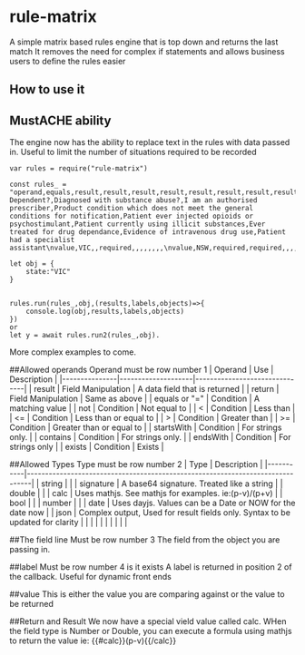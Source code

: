 # rule-matrix
A simple matrix based rules engine that is top down and returns the last match
It removes the need for complex if statements and allows business users to define the rules easier
## How to use it

## MustACHE ability
The engine now has the ability to replace text in the rules with data passed in. Useful to limit the number of situations required to be recorded


```
var rules = require("rule-matrix")

const rules_ = "operand,equals,result,result,result,result,result,result,result,result,result,result\ntype,string,date,bool,bool,bool,bool,bool,bool,bool,bool,bool\nfield,state,patient.dob,patient.drug_dependent,patient.diagnosed_with_substance_abuse,prescriber.i_am_an_authorised_prescriber,prescription.product_condition_which_does_not_meet_the_general_conditions_for_notification,patient.patient_ever_injected_opioids_or_psychostimulant,patient.patient_currently_using_illicit_substances,patient.ever_treated_for_drug_dependance,patient.evidence_of_intravenous_drug_use,patient.patient_had_a_specialist_assistant\nlabel,State,DOB,Drug Dependent?,Diagnosed with substance abuse?,I am an authorised prescriber,Product condition which does not meet the general conditions for notification,Patient ever injected opioids or psychostimulant,Patient currently using illicit substances,Ever treated for drug dependance,Evidence of intravenous drug use,Patient had a specialist assistant\nvalue,VIC,,required,,,,,,,,\nvalue,NSW,required,required,,,,,,,,\nvalue,QLD,,required,,,,required,required,required,required,\nvalue,SA,required,required,,,,,,,,\nvalue,NT,,,,,,,,,,required\nvalue,WA,required,required,required,required,required,,,,,\nvalue,TAS,,,,,,,,,,"

let obj = {
    state:"VIC"    
}


rules.run(rules_,obj,(results,labels,objects)=>{
    console.log(obj,results,labels,objects)
})
or
let y = await rules.run2(rules_,obj). 
```

More complex examples to come.

##Allowed operands
Operand must be row number 1
| Operand       | Use                | Description                   |
|---------------|--------------------|-------------------------------|
| result        | Field Manipulation | A data field that is returned |
| return        | Field Manipulation | Same as above                 |
| equals or "=" | Condition          | A matching value              |
| not           | Condition          | Not equal to                  |
| <             | Condition          | Less than                     |
| <=            | Condition          | Less than or equal to         |
| >             | Condition          | Greater than                  |
| >=            | Condition          | Greater than or equal to      |
| startsWith    | Condition          | For strings only.             |
| contains      | Condition          | For strings only.             |
| endsWith      | Condition          | For strings only              |
| exists        | Condition          | Exists                        |

##Allowed Types
Type must be row number 2
| Type      | Description                                                                   |
|-----------|-------------------------------------------------------------------------------|
| string    |                                                                               |
| signature | A base64 signature. Treated like a string                                     |
| double    |                                                                               |
| calc      | Uses mathjs. See mathjs for examples. ie:(p-v)/(p+v)                          |
| bool      |                                                                               |
| number    |                                                                               |
| date      | Uses dayjs. Values can be a Date or NOW for the date now                      |
| json      | Complex output, Used for result fields only. Syntax to be updated for clarity |
|           |                                                                               |
|           |                                                                               |
|           |                                                                               |

##The field line
Must be row number 3
The field from the object you are passing in.

##label
Must be row number 4 is it exists
A label is returned in position 2 of the callback. Useful for dynamic front ends

##value
This is either the value you are comparing against or the value to be returned

##Return and Result
We now have a special vield value called calc. WHen the field type is Number or Double, you can execute a formula using mathjs to return the value
ie: {{#calc}}(p-v){{/calc}}